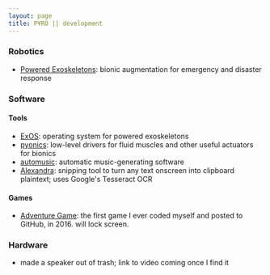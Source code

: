 ```yaml
---
layout: page
title: P¥RO || development
---
```


### Robotics
- [Powered Exoskeletons](power_armor/): bionic augmentation for emergency and disaster response

### Software

#### Tools

- [ExOS](exos/): operating system for powered exoskeletons
- [pyonics](pyonics/): low-level drivers for fluid muscles and other useful actuators for bionics
- [automusic](automusic/): automatic music-generating software
- [Alexandra](alexandra/): snipping tool to turn any text onscreen into clipboard plaintext; uses Google's Tesseract OCR

#### Games

- [Adventure Game](adventuregame/): the first game I ever coded myself and posted to GitHub, in 2016. will lock screen.

### Hardware

- made a speaker out of trash; link to video coming once I find it